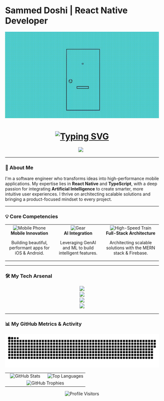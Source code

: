 # Sammed Doshi | React Native Developer

<div align="center">
  <img src="https://raw.githubusercontent.com/SammedDoshi03/sammeddoshi03/refs/heads/main/assets/1.gif"  alt="Intro image"/>
  <h1>
    <a href="https://github.com/SammedDoshi03">
      <img src="https://readme-typing-svg.herokuapp.com?font=Fira+Code&size=32&pause=1000&color=5865F2&center=true&vCenter=true&width=435&lines=Sammed+Doshi;React+Native+Developer;AI+%26+Mobile+Innovator" alt="Typing SVG" />
    </a>
  </h1>
</div>

<div align="center">
  <a href="https://www.linkedin.com/in/sammeddoshi03/" target="_blank"><img src="https://img.shields.io/badge/LinkedIn-0077B5?style=for-the-badge&logo=linkedin&logoColor=white" height=30></a>
  &nbsp;
  </div>

---

### 🚀 About Me
I'm a software engineer who transforms ideas into high-performance mobile applications. My expertise lies in **React Native** and **TypeScript**, with a deep passion for integrating **Artificial Intelligence** to create smarter, more intuitive user experiences. I thrive on architecting scalable solutions and bringing a product-focused mindset to every project.

---

### 💡 Core Competencies
<table align="center">
  <tr>
    <td align="center">
      <img src="https://raw.githubusercontent.com/Tarikul-Islam-Anik/Animated-Fluent-Emojis/master/Emojis/Objects/Mobile%20Phone.png" alt="Mobile Phone" width="60" height="60" />
      <br><strong>Mobile Innovation</strong>
      <p>Building beautiful, performant apps for iOS & Android.</p>
    </td>
    <td align="center">
      <img src="https://raw.githubusercontent.com/Tarikul-Islam-Anik/Animated-Fluent-Emojis/master/Emojis/Objects/Gear.png" alt="Gear" width="60" height="60" />
      <br><strong>AI Integration</strong>
      <p>Leveraging GenAI and ML to build intelligent features.</p>
    </td>
    <td align="center">
      <img src="https://raw.githubusercontent.com/Tarikul-Islam-Anik/Animated-Fluent-Emojis/master/Emojis/Travel%20and%20places/High-Speed%20Train.png" alt="High-Speed Train" width="60" height="60" />
      <br><strong>Full-Stack Architecture</strong>
      <p>Architecting scalable solutions with the MERN stack & Firebase.</p>
    </td>
  </tr>
</table>

---

### 🛠️ My Tech Arsenal

<p align="center">
  <a href="https://skillicons.dev">
    <img src="https://skillicons.dev/icons?i=js,ts,react,redux,nextjs,html,tailwind" /><br>
    <img src="https://skillicons.dev/icons?i=nodejs,express,py,java" /><br>
    <img src="https://skillicons.dev/icons?i=mongodb,mysql,firebase,gcp,aws" /><br>
    <img src="https://skillicons.dev/icons?i=docker,git,jest,figma" />
  </a>
</p>

---

### 📊 My GitHub Metrics & Activity

<div align="center">
  <img src="https://raw.githubusercontent.com/SammedDoshi03/SammedDoshi03/output/github-contribution-grid-snake-dark.svg?palette=github-dark" alt="GitHub Contribution Snake">
</div>

<table align="center" width="100%">
  <tr>
    <td align="center" width="50%">
      <img src="https://github-readme-stats.vercel.app/api?username=SammedDoshi03&show_icons=true&theme=tokyonight&hide_border=true&count_private=true&include_all_commits=true" alt="GitHub Stats">
    </td>
    <td align="center" width="50%">
      <img src="https://github-readme-stats.vercel.app/api/top-langs/?username=SammedDoshi03&layout=compact&theme=tokyonight&hide_border=true&langs_count=8" alt="Top Languages">
    </td>
  </tr>
  <tr>
    <td colspan="2" align="center">
      <img src="https://github-profile-trophy.vercel.app/?username=SammedDoshi03&theme=tokyonight&no-frame=true&no-bg=true&margin-w=15&margin-h=15" alt="GitHub Trophies">
    </td>
  </tr>
</table>

<div align="center">
  <img src="https://komarev.com/ghpvc/?username=SammedDoshi03&label=PROFILE%20VISITORS&color=blueviolet&style=for-the-badge" alt="Profile Visitors">
</div>

